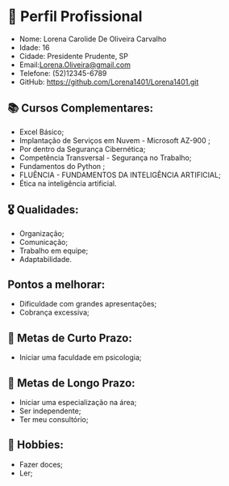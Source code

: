 # 📄 Perfil Profissional
* Nome: Lorena Carolide De Oliveira Carvalho
* Idade: 16
* Cidade: Presidente Prudente, SP
* Email:Lorena.Oliveira@gmail.com
* Telefone: (52)12345-6789
* GitHub: https://github.com/Lorena1401/Lorena1401.git

## 📚 Cursos Complementares:
* Excel Básico;
* Implantação de Serviços em Nuvem - Microsoft AZ-900 ;
* Por dentro da Segurança Cibernética;
* Competência Transversal - Segurança no Trabalho;
* Fundamentos do Python ;
* FLUÊNCIA - FUNDAMENTOS DA INTELIGÊNCIA ARTIFICIAL;
* Ética na inteligência artificial.

## 🎖 Qualidades:
* Organização;
* Comunicação;
* Trabalho em equipe;
* Adaptabilidade.

## Pontos a melhorar:
* Dificuldade com grandes apresentações;
* Cobrança excessiva;

## 🎯 Metas de Curto Prazo:
* Iniciar uma faculdade em psicologia;

## 🎯 Metas de Longo Prazo:
* Iniciar uma especialização na área;
* Ser independente;
* Ter meu consultório;

## 🎨 Hobbies:
* Fazer doces;
* Ler;
